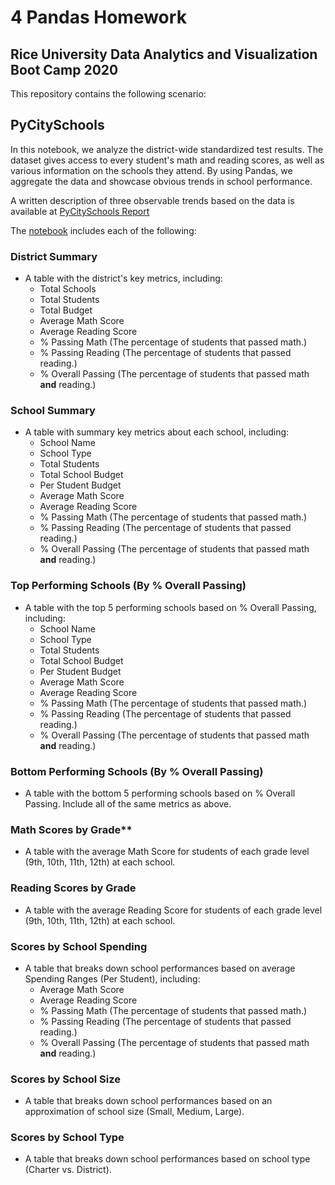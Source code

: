 # 4 Pandas Homework

## Rice University Data Analytics and Visualization Boot Camp 2020

This repository contains the following scenario:

## PyCitySchools

In this notebook, we analyze the district-wide standardized test results. The dataset gives access to every student's math and reading scores, as well as various information on the schools they attend. By using Pandas, we aggregate the data and showcase obvious trends in school performance.

A written description of three observable trends based on the data is available at 
[PyCitySchools Report](./Pandas_Report.md)

The [notebook](./PyCitySchools.ipynb) includes each of the following:

### District Summary

* A table with the district's key metrics, including:
  * Total Schools
  * Total Students
  * Total Budget
  * Average Math Score
  * Average Reading Score
  * % Passing Math (The percentage of students that passed math.)
  * % Passing Reading (The percentage of students that passed reading.)
  * % Overall Passing (The percentage of students that passed math **and** reading.)

### School Summary

* A table with summary key metrics about each school, including:
  * School Name
  * School Type
  * Total Students
  * Total School Budget
  * Per Student Budget
  * Average Math Score
  * Average Reading Score
  * % Passing Math (The percentage of students that passed math.)
  * % Passing Reading (The percentage of students that passed reading.)
  * % Overall Passing (The percentage of students that passed math **and** reading.)

### Top Performing Schools (By % Overall Passing)

* A table with the top 5 performing schools based on % Overall Passing, including:
  * School Name
  * School Type
  * Total Students
  * Total School Budget
  * Per Student Budget
  * Average Math Score
  * Average Reading Score
  * % Passing Math (The percentage of students that passed math.)
  * % Passing Reading (The percentage of students that passed reading.)
  * % Overall Passing (The percentage of students that passed math **and** reading.)

### Bottom Performing Schools (By % Overall Passing)

* A table with the bottom 5 performing schools based on % Overall Passing. Include all of the same metrics as above.

### Math Scores by Grade\*\*

* A table with the average Math Score for students of each grade level (9th, 10th, 11th, 12th) at each school.

### Reading Scores by Grade

* A table with the average Reading Score for students of each grade level (9th, 10th, 11th, 12th) at each school.

### Scores by School Spending

* A table that breaks down school performances based on average Spending Ranges (Per Student), including:
  * Average Math Score
  * Average Reading Score
  * % Passing Math (The percentage of students that passed math.)
  * % Passing Reading (The percentage of students that passed reading.)
  * % Overall Passing (The percentage of students that passed math **and** reading.)

### Scores by School Size

* A table that breaks down school performances based on an approximation of school size (Small, Medium, Large).

### Scores by School Type

* A table that breaks down school performances based on school type (Charter vs. District).

